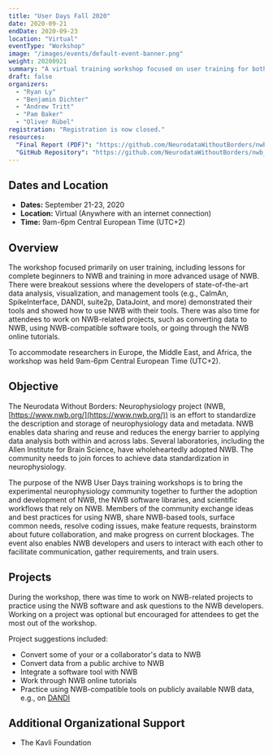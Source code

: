 ```yaml
---
title: "User Days Fall 2020"
date: 2020-09-21
endDate: 2020-09-23
location: "Virtual"
eventType: "Workshop"
image: "/images/events/default-event-banner.png"
weight: 20200921
summary: "A virtual training workshop focused on user training for both beginners and advanced users of NWB, with breakout sessions featuring state-of-the-art data analysis, visualization, and management tools."
draft: false
organizers:
  - "Ryan Ly"
  - "Benjamin Dichter"
  - "Andrew Tritt"
  - "Pam Baker"
  - "Oliver Rübel"
registration: "Registration is now closed."
resources:
  "Final Report (PDF)": "https://github.com/NeurodataWithoutBorders/nwb_hackathons/blob/main/HCK09_2020_Remote/report/Report___9th_NWB_Hackathon.pdf"
  "GitHub Repository": "https://github.com/NeurodataWithoutBorders/nwb_hackathons/tree/master/HCK09_2020_Remote"
---
```


## Dates and Location

- **Dates:** September 21-23, 2020
- **Location:** Virtual (Anywhere with an internet connection)
- **Time:** 9am-6pm Central European Time (UTC+2)

## Overview

The workshop focused primarily on user training, including lessons for complete beginners to NWB and training in more advanced usage of NWB. There were breakout sessions where the developers of state-of-the-art data analysis, visualization, and management tools (e.g., CaImAn, SpikeInterface, DANDI, suite2p, DataJoint, and more) demonstrated their tools and showed how to use NWB with their tools. There was also time for attendees to work on NWB-related projects, such as converting data to NWB, using NWB-compatible software tools, or going through the NWB online tutorials.

To accommodate researchers in Europe, the Middle East, and Africa, the workshop was held 9am-6pm Central European Time (UTC+2).

## Objective

The Neurodata Without Borders: Neurophysiology project (NWB, [https://www.nwb.org/](https://www.nwb.org/)) is an effort to standardize the description and storage of neurophysiology data and metadata. NWB enables data sharing and reuse and reduces the energy barrier to applying data analysis both within and across labs. Several laboratories, including the Allen Institute for Brain Science, have wholeheartedly adopted NWB. The community needs to join forces to achieve data standardization in neurophysiology.

The purpose of the NWB User Days training workshops is to bring the experimental neurophysiology community together to further the adoption and development of NWB, the NWB software libraries, and scientific workflows that rely on NWB. Members of the community exchange ideas and best practices for using NWB, share NWB-based tools, surface common needs, resolve coding issues, make feature requests, brainstorm about future collaboration, and make progress on current blockages. The event also enables NWB developers and users to interact with each other to facilitate communication, gather requirements, and train users.

## Projects

During the workshop, there was time to work on NWB-related projects to practice using the NWB software and ask questions to the NWB developers. Working on a project was optional but encouraged for attendees to get the most out of the workshop.

Project suggestions included:
- Convert some of your or a collaborator's data to NWB
- Convert data from a public archive to NWB
- Integrate a software tool with NWB
- Work through NWB online tutorials
- Practice using NWB-compatible tools on publicly available NWB data, e.g., on [DANDI](https://dandiarchive.org/)

## Additional Organizational Support

- The Kavli Foundation
